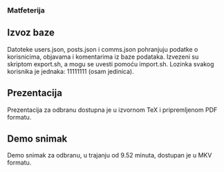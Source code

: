 ### Matfeterija

## Izvoz baze
Datoteke users.json, posts.json i comms.json pohranjuju podatke o korisnicima, objavama i komentarima iz baze podataka. Izvezeni su skriptom export.sh, a mogu se uvesti pomoću import.sh. Lozinka svakog korisnika je jednaka: 11111111 (osam jedinica).

## Prezentacija
Prezentacija za odbranu dostupna je u izvornom TeX i pripremljenom PDF formatu.

## Demo snimak
Demo snimak za odbranu, u trajanju od 9.52 minuta, dostupan je u MKV formatu.